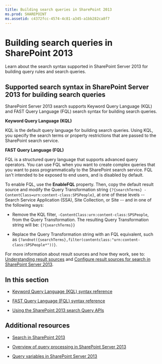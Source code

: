 ```yaml
---
title: Building search queries in SharePoint 2013
ms.prod: SHAREPOINT
ms.assetid: c4372fcc-4574-4c81-a345-a1bb282ca8f7
---
```



# Building search queries in SharePoint 2013
Learn about the search syntax supported in SharePoint Server 2013 for building query rules and search queries.
## Supported search syntax in SharePoint Server 2013 for building search queries
<a name="SP15Buildquery_support"> </a>

SharePoint Server 2013 search supports Keyword Query Language (KQL) and FAST Query Language (FQL) search syntax for building search queries.
  
    
    
 **Keyword Query Language (KQL)**
  
    
    
KQL is the default query language for building search queries. Using KQL, you specify the search terms or property restrictions that are passed to the SharePoint search service.
  
    
    
 **FAST Query Language (FQL)**
  
    
    
FQL is a structured query language that supports advanced query operators. You can use FQL when you want to create complex queries that you want to pass programmatically to the SharePoint search service. FQL isn't intended to be exposed to end users, and is disabled by default. 
  
    
    
To enable FQL, use the **EnableFQL** property. Then, copy the default result source and modify the Query Transformation string `{?{searchTerms} -ContentClass=urn:content-class:SPSPeople}`, at one of these levels -- Search Service Application (SSA), Site Collection, or Site -- and in one of the following ways:
  
    
    

- Remove the KQL filter,  `-ContentClass:urn:content-class:SPSPeople`, from the Query Transformation. The resulting Query Transformation string will be:  `{?{searchTerms}}`
    
  
- Replace the Query Transformation string with an FQL equivalent, such as  `{?andnot({searchTerms},filter(contentclass:"urn:content-class:SPSPeople*"))}`.
    
  
For more information about result sources and how they work, see to:  [Understanding result sources](http://office.microsoft.com/en-us/support/sharepoint/sharepointsearch/understanding-result-sources-HA102848849.aspx) and [Configure result sources for search in SharePoint Server 2013](http://technet.microsoft.com/en-us/library/jj683115%28v=office.15%29.aspx).
  
    
    

## In this section
<a name="SP15Buildquery_support"> </a>


-  [Keyword Query Language (KQL) syntax reference](keyword-query-language-kql-syntax-reference.md)
    
  
-  [FAST Query Language (FQL) syntax reference](fast-query-language-fql-syntax-reference.md)
    
  
-  [Using the SharePoint 2013 search Query APIs](using-the-sharepoint-search-query-apis.md)
    
  

## Additional resources
<a name="SP15Buildquery_addlresources"> </a>


-  [Search in SharePoint 2013](search-in-sharepoint.md)
    
  
-  [Overview of query processing in SharePoint Server 2013](http://technet.microsoft.com/en-us/library/jj219620%28v=office.15%29.aspx)
    
  
-  [Query variables in SharePoint Server 2013](http://technet.microsoft.com/en-us/library/jj683123.aspx)
    
  

